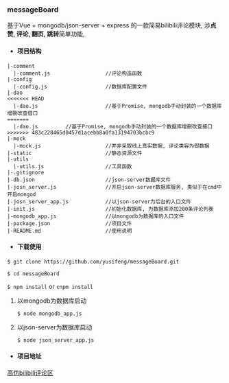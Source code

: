 ### messageBoard
基于Vue + mongodb/json-server + express 的一款简易bilibili评论模块, 涉**点赞, 评论, 翻页, 跳转**简单功能,  

- #### 项目结构
```
|-comment
  |-comment.js     				//评论构造函数
|-config
  |-config.js      				//数据库配置文件
|-dao
<<<<<<< HEAD
  |-dao.js        			 	//基于Promise, mongodb手动封装的一个数据库增删改查借口
=======
  |-dao.js         //基于Promise, mongodb手动封装的一个数据库增删改查接口
>>>>>>> 483c228465d0457d1acebb8a0fa13194703bcbc9
|-mock
  |-mock.js        				//并非采取线上真实数据, 评论类容为假数据
|-static           				//静态资源文件
|-utils
  |-utils.js       				//工具函数
|-.gitignore
|-db.json		   				//json-server数据库文件
|-josn_server.js   				//开启json-server数据库服务, 类似于在cmd中开启mongod
|-josn_server_app.js           	//以json-server为后台的入口文件
|-init.js          				//初始化数据库, 为数据库添加200条评论列表
|-mongodb_app.js  				//以mongodb为数据库的入口文件
|-package.json     				//项目文件
|-README.md        				//使用说明

```

- #### 下载使用
`$ git clone https://github.com/yusifeng/messageBoard.git`

`$ cd messageBoard`

`$ npm install` or `cnpm install`

1. 以mongodb为数据库启动

   `$ node mongodb_app.js`

2. 以json-server为数据库启动

   `$ node json_server_app.js`

- #### 项目地址

[高仿bilibili评论区](http://106.12.5.207:3001)

